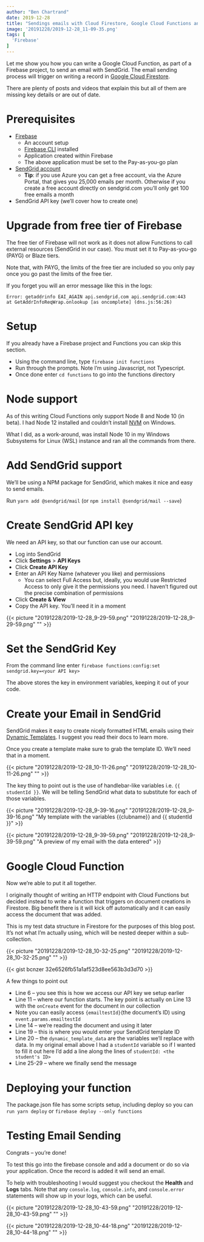 ```yaml
---
author: "Ben Chartrand"
date: 2019-12-28
title: "Sendings emails with Cloud Firestore, Google Cloud Functions and SendGrid"
image: '20191228/2019-12-28_11-09-35.png'
tags: [
  'Firebase'
]
---
```


Let me show you how you can write a Google Cloud Function, as part of a Firebase project, to send an email with SendGrid. The email sending process will trigger on writing a record in [Google Cloud Firestore](https://cloud.google.com/firestore/).

There are plenty of posts and videos that explain this but all of them are missing key details or are out of date.


# Prerequisites
* [Firebase](https://firebase.google.com/)
  * An account setup
  * [Firebase CLI](https://firebase.google.com/docs/cli) installed
  * Application created within Firebase
  * The above application must be set to the Pay-as-you-go plan
* [SendGrid account](http://sendgrid.com/)
  * **Tip**: if you use Azure you can get a free account, via the Azure Portal, that gives you 25,000 emails per month. Otherwise if you create a free account directly on sendgrid.com you’ll only get 100 free emails a month
* SendGrid API key (we’ll cover how to create one)

# Upgrade from free tier of Firebase
The free tier of Firebase will not work as it does not allow Functions to call external resources (SendGrid in our case). You must set it to Pay-as-you-go (PAYG) or Blaze tiers.

Note that, with PAYG, the limits of the free tier are included so you only pay once you go past the limits of the free tier.

If you forget you will an error message like this in the logs:

```
Error: getaddrinfo EAI_AGAIN api.sendgrid.com api.sendgrid.com:443
at GetAddrInfoReqWrap.onlookup [as oncomplete] (dns.js:56:26)
```

# Setup

If you already have a Firebase project and Functions you can skip this section.
* Using the command line, type `firebase init functions`
* Run through the prompts. Note I’m using Javascript, not Typescript. 
* Once done enter `cd functions` to go into the functions directory

# Node support

As of this writing Cloud Functions only support Node 8 and Node 10 (in beta). I had Node 12 installed and couldn’t install [NVM](https://github.com/nvm-sh/nvm) on Windows.

What I did, as a work-around, was install Node 10 in my Windows Subsystems for Linux (WSL) instance and ran all the commands from there.

# Add SendGrid support

We’ll be using a NPM package for SendGrid, which makes it nice and easy to send emails.

Run `yarn add @sendgrid/mail` (or `npm install @sendgrid/mail --save`)

# Create SendGrid API key

We need an API key, so that our function can use our account.

* Log into SendGrid
* Click **Settings** > **API Keys**
* Click **Create API Key**
* Enter an API Key Name (whatever you like) and permissions
  * You can select Full Access but, ideally, you would use Restricted Access to only give it the permissions you need. I haven’t figured out the precise combination of permissions
* Click **Create & View**
* Copy the API key. You’ll need it in a moment

{{< picture "20191228/2019-12-28_9-29-59.png" "20191228/2019-12-28_9-29-59.png" "" >}}

# Set the SendGrid Key
From the command line enter `firebase functions:config:set sendgrid.key=<your API key>`

The above stores the key in environment variables, keeping it out of your code.

# Create your Email in SendGrid

SendGrid makes it easy to create nicely formatted HTML emails using their [Dynamic Templates](https://sendgrid.com/docs/ui/sending-email/how-to-send-an-email-with-dynamic-transactional-templates/). I suggest you read their docs to learn more.

Once you create a template make sure to grab the template ID. We’ll need that in a moment.

{{< picture "20191228/2019-12-28_10-11-26.png" "20191228/2019-12-28_10-11-26.png" "" >}}

The key thing to point out is the use of handlebar-like variables i.e. `{{ studentId }}`. We will be telling SendGrid what data to substitute for each of those variables.

{{< picture "20191228/2019-12-28_9-39-16.png" "20191228/2019-12-28_9-39-16.png" "My template with the variables {{clubname}} and {{ studentId }}" >}}

{{< picture "20191228/2019-12-28_9-39-59.png" "20191228/2019-12-28_9-39-59.png" "A preview of my email with the data entered" >}}

# Google Cloud Function

Now we’re able to put it all together.

I originally thought of writing an HTTP endpoint with Cloud Functions but decided instead to write a function that triggers on document creations in Firestore. Big benefit there is it will kick off automatically and it can easily access the document that was added.

This is my test data structure in Firestore for the purposes of this blog post. It’s not what I’m actually using, which will be nested deeper within a sub-collection.

{{< picture "20191228/2019-12-28_10-32-25.png" "20191228/2019-12-28_10-32-25.png" "" >}}

{{< gist bcnzer 32e6526fb51a1af523d8ee563b3d3d70 >}}

A few things to point out

* Line 6 – you see this is how we access our API key we setup earlier
* Line 11 – where our function starts. The key point is actually on Line 13 with the `onCreate` event for the document in our collection
* Note you can easily access `{emailtestId}`(the document’s ID) using `event.params.emailtestId`
* Line 14 – we’re reading the document and using it later
* Line 19 – this is where you would enter your SendGrid template ID
* Line 20 – the `dynamic_template_data` are the variables we’ll replace with data.
In my original email above I had a `studentId` variable so if I wanted to fill it out here I’d add a line along the lines of `studentId: <the student's ID>`
* Line 25-29 – where we finally send the message

# Deploying your function

The package.json file has some scripts setup, including deploy so you can `run yarn deploy` or `firebase deploy --only functions`

# Testing Email Sending

Congrats – you’re done!

To test this go into the firebase console and add a document or do so via your application. Once the record is added it will send an email.

To help with troubleshooting I would suggest you checkout the **Health** and **Logs** tabs. Note that any `console.log`, `console.info`, and `console.error` statements will show up in your logs, which can be useful.

{{< picture "20191228/2019-12-28_10-43-59.png" "20191228/2019-12-28_10-43-59.png" "" >}}

{{< picture "20191228/2019-12-28_10-44-18.png" "20191228/2019-12-28_10-44-18.png" "" >}}
